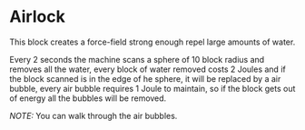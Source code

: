 # Airlock

This block creates a force-field strong enough repel large amounts of water.

Every 2 seconds the machine scans a sphere of 10 block radius and removes all the water, every block of water 
removed costs 2 Joules and if the block scanned is in the edge of he sphere,
it will be replaced by a air bubble, every air bubble requires 1 Joule to maintain, so if the block gets out 
of energy all the bubbles will be removed.

*NOTE:* You can walk through the air bubbles.